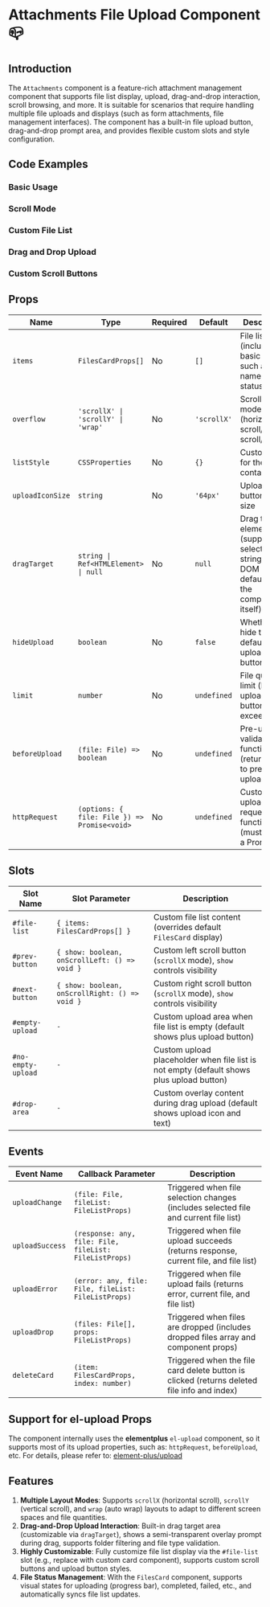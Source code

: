 # Attachments File Upload Component 📪️

## Introduction

The `Attachments` component is a feature-rich attachment management component that supports file list display, upload, drag-and-drop interaction, scroll browsing, and more. It is suitable for scenarios that require handling multiple file uploads and displays (such as form attachments, file management interfaces). The component has a built-in file upload button, drag-and-drop prompt area, and provides flexible custom slots and style configuration.

## Code Examples

### Basic Usage

<demo src="./demos/base.vue"></demo>

### Scroll Mode

<demo src="./demos/scroll-mode.vue"></demo>

### Custom File List

<demo src="./demos/custom-list.vue"></demo>

### Drag and Drop Upload

<demo src="./demos/drag-upload.vue"></demo>

### Custom Scroll Buttons

<demo src="./demos/custom-scroll-buttons.vue"></demo>

## Props

| Name             | Type                                         | Required | Default     | Description                                                                                 |
| ---------------- | -------------------------------------------- | -------- | ----------- | ------------------------------------------------------------------------------------------- |
| `items`          | `FilesCardProps[]`                           | No       | `[]`        | File list data (includes basic file info such as name, type, status, etc.)                  |
| `overflow`       | `'scrollX' \| 'scrollY' \| 'wrap'`           | No       | `'scrollX'` | Scroll layout mode (horizontal scroll/vertical scroll/wrap)                                 |
| `listStyle`      | `CSSProperties`                              | No       | `{}`        | Custom style for the list container                                                         |
| `uploadIconSize` | `string`                                     | No       | `'64px'`    | Upload button icon size                                                                     |
| `dragTarget`     | `string \| Ref<HTMLElement> \| null`         | No       | `null`      | Drag target element (supports selector string or DOM ref, defaults to the component itself) |
| `hideUpload`     | `boolean`                                    | No       | `false`     | Whether to hide the default upload button                                                   |
| `limit`          | `number`                                     | No       | `undefined` | File quantity limit (hides upload button if exceeded)                                       |
| `beforeUpload`   | `(file: File) => boolean`                    | No       | `undefined` | Pre-upload validation function (return `false` to prevent upload)                           |
| `httpRequest`    | `(options: { file: File }) => Promise<void>` | No       | `undefined` | Custom upload request function (must return a Promise)                                      |

## Slots

| Slot Name          | Slot Parameter                                 | Description                                                                              |
| ------------------ | ---------------------------------------------- | ---------------------------------------------------------------------------------------- |
| `#file-list`       | `{ items: FilesCardProps[] }`                  | Custom file list content (overrides default `FilesCard` display)                         |
| `#prev-button`     | `{ show: boolean, onScrollLeft: () => void }`  | Custom left scroll button (`scrollX` mode), `show` controls visibility                   |
| `#next-button`     | `{ show: boolean, onScrollRight: () => void }` | Custom right scroll button (`scrollX` mode), `show` controls visibility                  |
| `#empty-upload`    | `-`                                            | Custom upload area when file list is empty (default shows plus upload button)            |
| `#no-empty-upload` | `-`                                            | Custom upload placeholder when file list is not empty (default shows plus upload button) |
| `#drop-area`       | `-`                                            | Custom overlay content during drag upload (default shows upload icon and text)           |

## Events

| Event Name      | Callback Parameter                                     | Description                                                                                 |
| --------------- | ------------------------------------------------------ | ------------------------------------------------------------------------------------------- |
| `uploadChange`  | `(file: File, fileList: FileListProps)`                | Triggered when file selection changes (includes selected file and current file list)        |
| `uploadSuccess` | `(response: any, file: File, fileList: FileListProps)` | Triggered when file upload succeeds (returns response, current file, and file list)         |
| `uploadError`   | `(error: any, file: File, fileList: FileListProps)`    | Triggered when file upload fails (returns error, current file, and file list)               |
| `uploadDrop`    | `(files: File[], props: FileListProps)`                | Triggered when files are dropped (includes dropped files array and component props)         |
| `deleteCard`    | `(item: FilesCardProps, index: number)`                | Triggered when the file card delete button is clicked (returns deleted file info and index) |

## Support for el-upload Props

The component internally uses the **elementplus** `el-upload` component, so it supports most of its upload properties, such as: `httpRequest`, `beforeUpload`, etc. For details, please refer to: [element-plus/upload](https://element-plus.org/zh-CN/component/upload.html)

## Features

1. **Multiple Layout Modes**: Supports `scrollX` (horizontal scroll), `scrollY` (vertical scroll), and `wrap` (auto wrap) layouts to adapt to different screen spaces and file quantities.
2. **Drag-and-Drop Upload Interaction**: Built-in drag target area (customizable via `dragTarget`), shows a semi-transparent overlay prompt during drag, supports folder filtering and file type validation.
3. **Highly Customizable**: Fully customize file list display via the `#file-list` slot (e.g., replace with custom card component), supports custom scroll buttons and upload button styles.
4. **File Status Management**: With the `FilesCard` component, supports visual states for uploading (progress bar), completed, failed, etc., and automatically syncs file list updates.
